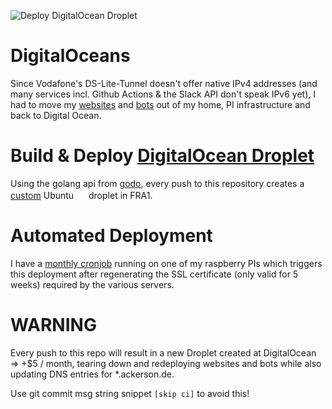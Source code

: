 ![Deploy DigitalOcean Droplet](https://github.com/ackersonde/digitaloceans/workflows/Deploy%20DigitalOcean%20Droplet/badge.svg)

# DigitalOceans
Since Vodafone's DS-Lite-Tunnel doesn't offer native IPv4 addresses (and many services incl. Github Actions & the Slack API don't speak IPv6 yet), I had to move my [websites](https://ackerson.de) and [bots](https://github.com/ackersonde/bender-slackbot) out of my home, PI infrastructure and back to Digital Ocean.

# Build & Deploy [DigitalOcean Droplet](https://cloud.digitalocean.com/droplets)
Using the golang api from [godo](https://github.com/digitalocean/godo), every push to this repository creates a [custom](https://github.com/ackersonde/digitaloceans/blob/main/do_ubuntu_userdata.sh) Ubuntu <img src="https://assets.ubuntu.com/v1/29985a98-ubuntu-logo32.png" width="16"> droplet in FRA1.

# Automated Deployment
I have a [monthly cronjob](https://github.com/ackersonde/pi-ops/blob/master/scripts/crontab.txt) running on one of my raspberry PIs which triggers this deployment after regenerating the SSL certificate (only valid for 5 weeks) required by the various servers.

# WARNING
Every push to this repo will result in a new Droplet created at DigitalOcean => +$5 / month, tearing down and redeploying websites and bots while also updating DNS entries for *.ackerson.de.

Use git commit msg string snippet `[skip ci]` to avoid this!
